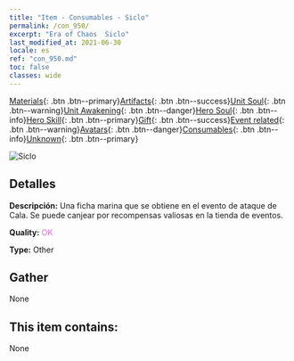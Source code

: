 ```yaml
---
title: "Item - Consumables - Siclo"
permalink: /con_950/
excerpt: "Era of Chaos  Siclo"
last_modified_at: 2021-06-30
locale: es
ref: "con_950.md"
toc: false
classes: wide
---
```

 [Materials](/ItemsES/){: .btn .btn--primary}[Artifacts](/ItemsES/Artifacts/){: .btn .btn--success}[Unit Soul](/ItemsES/UnitSoul/){: .btn .btn--warning}[Unit Awakening](/ItemsES/UnitAwakening/){: .btn .btn--danger}[Hero Soul](/ItemsES/HeroSoul/){: .btn .btn--info}[Hero Skill](/ItemsES/HeroSkill/){: .btn .btn--primary}[Gift](/ItemsES/Gift/){: .btn .btn--success}[Event related](/ItemsES/Events/){: .btn .btn--warning}[Avatars](/ItemsES/Avatars/){: .btn .btn--danger}[Consumables](/ItemsES/Consumables/){: .btn .btn--info}[Unknown](/ItemsES/Unknown/){: .btn .btn--primary}

 ![Siclo](/images/t/i_40045.png)

## Detalles
 **Descripción:** Una ficha marina que se obtiene en el evento de ataque de Cala. Se puede canjear por recompensas valiosas en la tienda de eventos.

 **Quality:** <span style="color: #DA70D6">OK</span>

 **Type:** Other

## Gather

  None

## This item contains:

  None

